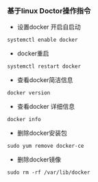 ### 基于linux Doctor操作指令 
- 设置docker 开启自启动
~~~
systemctl enable docker
~~~
- docker重启
~~~
systemctl restart docker
~~~
- 查看docker简洁信息
~~~
docker version
~~~
- 查看docker 详细信息
~~~
docker info
~~~
- 删除docker安装包
~~~
sudo yum remove docker-ce
~~~
- 删除docker镜像
~~~
sudo rm -rf /var/lib/docker
~~~
